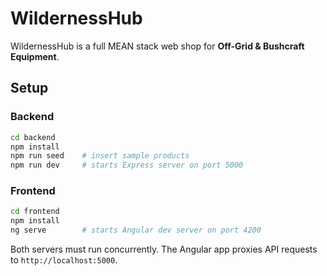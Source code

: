 # WildernessHub

WildernessHub is a full MEAN stack web shop for **Off-Grid & Bushcraft Equipment**.

## Setup

### Backend
```bash
cd backend
npm install
npm run seed    # insert sample products
npm run dev     # starts Express server on port 5000
```

### Frontend
```bash
cd frontend
npm install
ng serve        # starts Angular dev server on port 4200
```

Both servers must run concurrently. The Angular app proxies API requests to `http://localhost:5000`.
